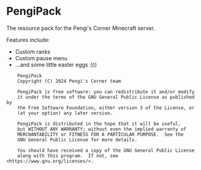 # PengiPack

The resource pack for the Pengi's Corner Minecraft server.

Features include:

- Custom ranks
- Custom pause menu
- ...and some little easter eggs :)))

```
    PengiPack
    Copyright (C) 2024 Pengi's Corner team

    PengiPack is free software: you can redistribute it and/or modify
    it under the terms of the GNU General Public License as published by
    the Free Software Foundation, either version 3 of the License, or
    (at your option) any later version.

    PengiPack is distributed in the hope that it will be useful,
    but WITHOUT ANY WARRANTY; without even the implied warranty of
    MERCHANTABILITY or FITNESS FOR A PARTICULAR PURPOSE.  See the
    GNU General Public License for more details.

    You should have received a copy of the GNU General Public License
    along with this program.  If not, see <https://www.gnu.org/licenses/>.
```
